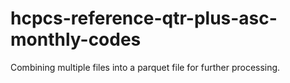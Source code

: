 # hcpcs-reference-qtr-plus-asc-monthly-codes
Combining multiple files into a parquet file for further processing.
